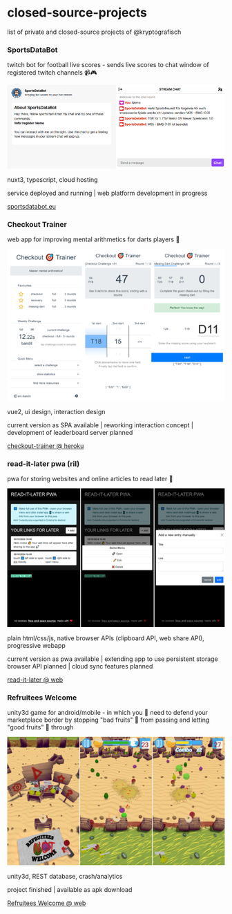# closed-source-projects

list of private and closed-source projects of @kryptografisch

### SportsDataBot

twitch bot for football live scores - sends live scores to chat window of registered twitch channels 📹🎮

![sportdatabot screenshot](assets/sportsdatabot.png)

nuxt3, typescript, cloud hosting

service deployed and running | web platform development in progress

[sportsdatabot.eu](https://sportsdatabot.eu)

### Checkout Trainer

web app for improving mental arithmetics for darts players 🎯

![checkout-trainer screenshots](assets/checkout-trainer.png)

vue2, ui design, interaction design

current version as SPA available | reworking interaction concept | development of leaderboard server planned

[checkout-trainer @ heroku](http://checkout-trainer.herokuapp.com)

### read-it-later pwa (ril)

pwa for storing websites and online articles to read later 📓

![read-it-later screenshots](assets/read-it-later.png)

plain html/css/js, native browser APIs (clipboard API, web share API), progressive webapp

current version as pwa available | extending app to use persistent storage browser API planned | cloud sync features planned

[read-it-later @ web](https://ril.kryptografische.biz)

### Refruitees Welcome

unity3d game for android/mobile - in which you 🍊 need to defend your marketplace border by stopping "bad fruits" 🥑 from passing and letting "good fruits" 🍐 through

![Refruitees Welcome screenshots](assets/refruitees-welcome.png)

unity3d, REST database, crash/analytics

project finished | available as apk download

[Refruitees Welcome @ web](https://refruitees-welcome.kryptografische.biz)
